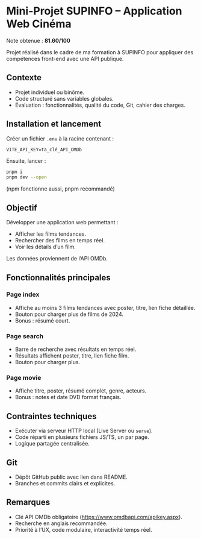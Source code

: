 # Mini-Projet SUPINFO – Application Web Cinéma

Note obtenue : **81.60/100**

Projet réalisé dans le cadre de ma formation à SUPINFO pour appliquer des compétences front-end avec une API publique.

## Contexte

- Projet individuel ou binôme.
- Code structuré sans variables globales.
- Évaluation : fonctionnalités, qualité du code, Git, cahier des charges.

## Installation et lancement

Créer un fichier `.env` à la racine contenant :

```env
VITE_API_KEY=ta_clé_API_OMDb
```

Ensuite, lancer :

```bash
pnpm i
pnpm dev --open
```

(npm fonctionne aussi, pnpm recommandé)

## Objectif

Développer une application web permettant :

- Afficher les films tendances.
- Rechercher des films en temps réel.
- Voir les détails d’un film.

Les données proviennent de l’API OMDb.

## Fonctionnalités principales

### Page index

- Affiche au moins 3 films tendances avec poster, titre, lien fiche détaillée.
- Bouton pour charger plus de films de 2024.
- Bonus : résumé court.

### Page search

- Barre de recherche avec résultats en temps réel.
- Résultats affichent poster, titre, lien fiche film.
- Bouton pour charger plus.

### Page movie

- Affiche titre, poster, résumé complet, genre, acteurs.
- Bonus : notes et date DVD format français.

## Contraintes techniques

- Exécuter via serveur HTTP local (Live Server ou `serve`).
- Code réparti en plusieurs fichiers JS/TS, un par page.
- Logique partagée centralisée.

## Git

- Dépôt GitHub public avec lien dans README.
- Branches et commits clairs et explicites.

## Remarques

- Clé API OMDb obligatoire (https://www.omdbapi.com/apikey.aspx).
- Recherche en anglais recommandée.
- Priorité à l’UX, code modulaire, interactivité temps réel.
